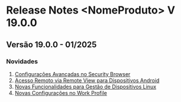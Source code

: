 # Release Notes \<NomeProduto> V 19.0.0

## **Versão 19.0.0 - 01/2025**

### **Novidades**

1. [Configurações Avançadas no Security Browser](configuracoes-avancadas-no-security-browser.md)
2. [Acesso Remoto via Remote View para Dispositivos Android](acesso-remoto-via-remote-view-para-dispositivos-android.md)
3. [Novas Funcionalidades para Gestão de Dispositivos Linux](novas-funcionalidades-para-gestao-de-dispositivos-linux.md)
4. [Novas Configurações no Work Profile](novas-configuracoes-no-work-profile.md)
